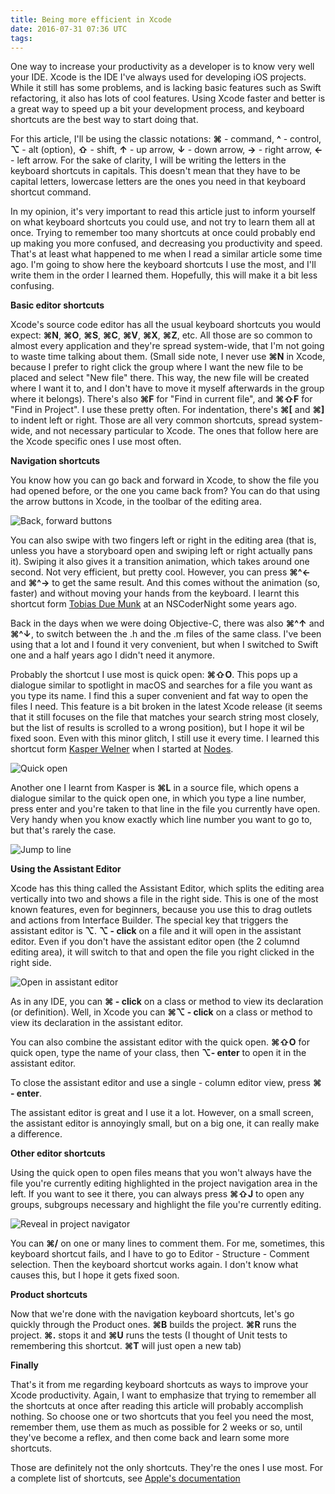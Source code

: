 ```yaml
---
title: Being more efficient in Xcode
date: 2016-07-31 07:36 UTC
tags:
---
```



One way to increase your productivity as a developer is to know very well your IDE. Xcode is the IDE I've always used for developing iOS projects. While it still has some problems, and is lacking basic features such as Swift refactoring, it also has lots of cool features. Using Xcode faster and better is a great way to speed up a bit your development process, and keyboard shortcuts are the best way to start doing that.

For this article, I'll be using the classic notations: **⌘** - command, **^** - control, **⌥** - alt (option), **⇧** - shift, **↑** - up arrow, **↓** - down arrow, **→** - right arrow, **←** - left arrow. For the sake of clarity, I will be writing the letters in the keyboard shortcuts in capitals. This doesn't mean that they have to be capital letters, lowercase letters are the ones you need in that keyboard shortcut command.

In my opinion, it's very important to read this article just to inform yourself on what keyboard shortcuts you could use, and not try to learn them all at once. Trying to remember too many shortcuts at once could probably end up making you more confused, and decreasing you productivity and speed. That's at least what happened to me when I read a similar article some time ago. I'm going to show here the keyboard shortcuts I use the most, and I'll write them in the order I learned them. Hopefully, this will make it a bit less confusing.


**Basic editor shortcuts**

Xcode's source code editor has all the usual keyboard shortcuts you would expect: **⌘N**, **⌘O**, **⌘S**, **⌘C**, **⌘V**, **⌘X**, **⌘Z**, etc. All those are so common to almost every application and they're spread system-wide, that I'm not going to waste time talking about them. (Small side note, I never use **⌘N** in Xcode, because I prefer to right click the group where I want the new file to be placed and select "New file" there. This way, the new file will be created where I want it to, and I don't have to move it myself afterwards in the group where it belongs). There's also **⌘F** for "Find in current file", and **⌘⇧F** for "Find in Project". I use these pretty often. For indentation, there's **⌘[** and **⌘]** to indent left or right. Those are all very common shortcuts, spread system-wide, and not necessary particular to Xcode. The ones that follow here are the Xcode specific ones I use most often.


**Navigation shortcuts**

You know how you can go back and forward in Xcode, to show the file you had opened before, or the one you came back from? You can do that using the arrow buttons in Xcode, in the toolbar of the editing area. 

![Back, forward buttons](../img/blogposts/inline/XcodeShortcuts/backFwd.png)

You can also swipe with two fingers left or right in the editing area (that is, unless you have a storyboard open and swiping left or right actually pans it). Swiping it also gives it a transition animation, which takes around one second. Not very efficient, but pretty cool. However, you can press **⌘^←** and **⌘^→** to get the same result. And this comes without the animation (so, faster) and without moving your hands from the keyboard. I learnt this shortcut form [Tobias Due Munk](https://twitter.com/tobiasdm) at an NSCoderNight some years ago.

Back in the days when we were doing Objective-C, there was also **⌘^↑** and **⌘^↓**, to switch between the .h and the .m files of the same class. I've been using that a lot and I found it very convenient, but when I switched to Swift one and a half years ago I didn't need it anymore.

Probably the shortcut I use most is quick open: **⌘⇧O**. This pops up a dialogue similar to spotlight in macOS and searches for a file you want as you type its name. I find this a super convenient and fat way to open the files I need. This feature is a bit broken in the latest Xcode release (it seems that it still focuses on the file that matches your search string most closely, but the list of results is scrolled to a wrong position), but I hope it wil be fixed soon. Even with this minor glitch, I still use it every time. I learned this shortcut form [Kasper Welner](https://twitter.com/kasperwelner) when I started at [Nodes](https://nodesagency.com). 

![Quick open](../img/blogposts/inline/XcodeShortcuts/quickopen.gif)

Another one I learnt from Kasper is **⌘L** in a source file, which opens a dialogue similar to the quick open one, in which you type a line number, press enter and you're taken to that line in the file you currently have open. Very handy when you know exactly which line number you want to go to, but that's rarely the case.

![Jump to line](../img/blogposts/inline/XcodeShortcuts/jumpToLine.gif)


**Using the Assistant Editor**

Xcode has this thing called the Assistant Editor, which splits the editing area vertically into two and shows a file in the right side. This is one of the most known features, even for beginners, because you use this to drag outlets and actions from Interface Builder. The special key that triggers the assistant editor is **⌥**. **⌥ - click** on a file and it will open in the assistant editor. Even if you don't have the assistant editor open (the 2 columnd editing area), it will switch to that and open the file you right clicked in the right side. 

![Open in assistant editor](../img/blogposts/inline/XcodeShortcuts/altClick.gif)

As in any IDE, you can **⌘ - click** on a class or method to view its declaration (or definition). Well, in Xcode you can **⌘⌥ - click** on a class or method to view its declaration in the assistant editor.

You can also combine the assistant editor with the quick open. **⌘⇧O** for quick open, type the name of your class, then **⌥- enter** to open it in the assistant editor.

To close the assistant editor and use a single - column editor view, press **⌘ - enter**. 

The assistant editor is great and I use it a lot. However, on a small screen, the assistant editor is annoyingly small, but on a big one, it can really make a difference.

**Other editor shortcuts**

Using the quick open to open files means that you won't always have the file you're currently editing highlighted in the project navigation area in the left. If you want to see it there, you can always press **⌘⇧J** to open any groups, subgroups necessary and highlight the file you're currently editing.

![Reveal in project navigator](../img/blogposts/inline/XcodeShortcuts/cmdShiftJ.gif)

You can **⌘/** on one or many lines to comment them. For me, sometimes, this keyboard shortcut fails, and I have to go to Editor - Structure - Comment selection. Then the keyboard shortcut works again. I don't know what causes this, but I hope it gets fixed soon.

**Product shortcuts**

Now that we're done with the navigation keyboard shortcuts, let's go quickly through the Product ones. **⌘B** builds the project. **⌘R** runs the project. **⌘.** stops it and **⌘U** runs the tests (I thought of Unit tests to remembering this shortcut. **⌘T** will just open a new tab)

**Finally**

That's it from me regarding keyboard shortcuts as ways to improve your Xcode productivity. Again, I want to emphasize that trying to remember all the shortcuts at once after reading this article will probably accomplish nothing. So choose one or two shortcuts that you feel you need the most, remember them, use them as much as possible for 2 weeks or so, until they've become a reflex, and then come back and learn some more shortcuts. 

Those are definitely not the only shortcuts. They're the ones I use most. For a complete list of shortcuts, see [Apple's documentation](https://developer.apple.com/library/mac/documentation/IDEs/Conceptual/xcode_help-command_shortcuts/MenuCommands/MenuCommands014.html)